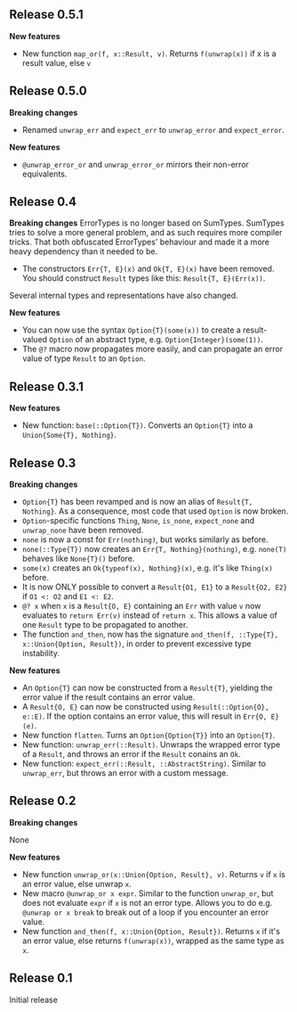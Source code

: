 ## Release 0.5.1

__New features__
* New function `map_or(f, x::Result, v)`. Returns `f(unwrap(x))` if x is a result value, else `v`

## Release 0.5.0

__Breaking changes__
* Renamed `unwrap_err` and `expect_err` to `unwrap_error` and `expect_error`.

__New features__
* `@unwrap_error_or` and `unwrap_error_or` mirrors their non-error equivalents.

## Release 0.4
__Breaking changes__
ErrorTypes is no longer based on SumTypes. SumTypes tries to solve a more general problem, and as such requires more compiler tricks. That both obfuscated ErrorTypes' behaviour and made it a more heavy dependency than it needed to be.

* The constructors `Err{T, E}(x)` and `Ok{T, E}(x)` have been removed. You should construct `Result` types like this: `Result{T, E}(Err(x))`.

Several internal types and representations have also changed.

__New features__
* You can now use the syntax `Option{T}(some(x))` to create a result-valued `Option` of an abstract type, e.g. `Option{Integer}(some(1))`.
* The `@?` macro now propagates more easily, and can propagate an error value of type `Result` to an `Option`.

## Release 0.3.1

__New features__
* New function: `base(::Option{T})`. Converts an `Option{T}` into a `Union{Some{T}, Nothing}`.

## Release 0.3
__Breaking changes__

* `Option{T}` has been revamped and is now an alias of `Result{T, Nothing}`. As a consequence, most code that used `Option` is now broken.
* `Option`-specific functions `Thing`, `None`, `is_none`, `expect_none` and `unwrap_none` have been removed.
* `none` is now a const for `Err(nothing)`, but works similarly as before.
* `none(::Type{T})` now creates an `Err{T, Nothing}(nothing)`, e.g. `none(T)` behaves like `None{T}()` before.
* `some(x)` creates an `Ok{typeof(x), Nothing}(x)`, e.g. it's like `Thing(x)` before.
* It is now ONLY possible to convert a `Result{O1, E1}` to a `Result{O2, E2}` if `O1 <: O2` and `E1 <: E2`.
* `@? x` when `x` is a `Result{O, E}` containing an `Err` with value `v` now evaluates to `return Err(v)` instead of `return x`. This allows a value of one `Result` type to be propagated to another.
* The function `and_then`, now has the signature `and_then(f, ::Type{T}, x::Union{Option, Result})`, in order to prevent excessive type instability.

__New features__

* An `Option{T}` can now be constructed from a `Result{T}`, yielding the error value if the result contains an error value.
* A `Result{O, E}` can now be constructed using `Result(::Option{O}, e::E)`. If the option contains an error value, this will result in `Err{O, E}(e)`.
* New function `flatten`. Turns an `Option{Option{T}}` into an `Option{T}`.
* New function: `unwrap_err(::Result)`. Unwraps the wrapped error type of a `Result`, and throws an error if the `Result` conains an `Ok`.
* New function: `expect_err(::Result, ::AbstractString)`. Similar to `unwrap_err`, but throws an error with a custom message.

## Release 0.2
__Breaking changes__

None

__New features__

* New function `unwrap_or(x::Union{Option, Result}, v)`. Returns `v` if `x` is an error value, else unwrap `x`.
* New macro `@unwrap_or x expr`. Similar to the function `unwrap_or`, but does not evaluate `expr` if `x` is not an error type. Allows you to do e.g. `@unwrap or x break` to break out of a loop if you encounter an error value.
* New function `and_then(f, x::Union{Option, Result})`. Returns `x` if it's an error value, else returns `f(unwrap(x))`, wrapped as the same type as `x`.

## Release 0.1
Initial release
